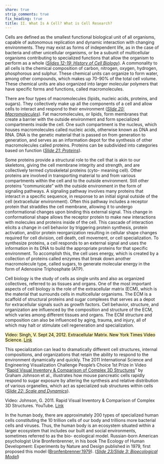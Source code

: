 ```yaml
---
share: true
strip_comments: true
fix_heading: true
title: II. What Is A Cell? What is Cell Research?
---
```

Cells are defined as the smallest functional biological unit of all organisms, capable of autonomous replication and dynamic interaction with changing environments. They may exist as forms of independent life, as in the case of bacteria and other unicellular organisms, or be a subunit of multicellular organisms contributing to specialized functions that allow the organism to perform as a whole (*[Slides 12-19: History of Cell Biology](http://stemcellcurriculum.org/slidesets.html)*). A commonality to all cells is the chemical composition of carbon, nitrogen, oxygen, hydrogen, phosphorous and sulphur. These chemical units can organize to form water, among other compounds, which makes up 70-90% of the total cell volume. These chemical units are also organized into larger molecular polymers that have specific forms and functions, called macromolecules.

There are four types of macromolecules (lipids, nucleic acids, proteins, and sugars). They collectively make up all the components of a cell and allow cells to interact and respond to their environment (*[Slide 20: Macromolecules](http://stemcellcurriculum.org/slidesets.html)*). Fat macromolecules, or lipids, form membranes that create a barrier with the outside environment and form specialized compartments inside the cell. One such compartment is the nucleus, which houses macromolecules called nucleic acids, otherwise known as DNA and RNA. DNA is the genetic material that is passed on from generation to generation, and serves as an information depot for the synthesis of other macromolecules called proteins. Proteins can be subdivided into categories based on function (*[Slide 21: Proteins](http://stemcellcurriculum.org/slidesets.html)*).

Some proteins provide a structural role to the cell that is akin to our skeletons, giving the cell membrane integrity and strength, and are collectively termed cytoskeletal proteins (cyto- meaning cell). Other proteins are involved in transporting material to and from various compartments within the cell and to the outside environment. Still other proteins “communicate” with the outside environment in the form of signaling pathways. A signaling pathway involves many proteins that interact in a specific sequence, in response to an initial signal outside of the cell (extracellular environment). Often this pathway includes a receptor protein that straddles the cell membrane, allowing it to undergo conformational changes upon binding this external signal. This change in conformational shape allows the receptor protein to make new interactions with molecules and proteins inside of the cell. This cascade of interaction elicits a change in cell behavior by triggering protein synthesis, protein activation, and/or protein reorganization resulting in cellular shape changes required for cell division, cell death, cell movement, or cell specialization. To synthesize proteins, a cell responds to an external signal and uses the information in its DNA to build the appropriate proteins for that specific environment. To accomplish this, the cell uses energy, which is created by a collection of proteins called enzymes that break down another macromolecule type, called sugars, to generate molecular energy in the form of Adenosine Triphosphate (ATP).

Cell biology is the study of cells as single units and also as organized collectives, referred to as tissues and organs. One of the most important aspects of cell biology is the role of the extracellular matrix (ECM), which is the material that surrounds cells in multicellular organisms. The ECM is a scaffold of structural proteins and sugar complexes that serves as a depot for extracellular signals such as growth factors. Cell behavior, structure, and organization are influenced by the composition and structure of the ECM, which varies among different tissues and organs. The ECM structure and composition can also be influenced by aging, trauma, and injury, all of which may halt or stimulate cell regeneration and specialization.

<mark style="background: #FFF3A3A6;">Video: Singh, V. Sept 24, 2012. Extracellular Matrix. New York Times Video Science. [Link](http://www.nytimes.com/video/health/research/100000001773152/extracellular-matrix.html?action=click&contentCollection=health&module=embedded&region=caption&pgtype=article)</mark>

This specialization can lead to dramatically different cell structures, internal compositions, and organizations that retain the ability to respond to the environment dynamically and quickly. The 2011 International Science and Engineering Visualization Challenge People’s Choice 1st Prize in Video “[Rapid Visual Inventory & Comparison of Complex 3D Structures](https://www.youtube.com/watch?v=Dl1ufW3cj4g)” by Graham Johnson et al., illustrates how mouse pancreatic cells rapidly respond to sugar exposure by altering the synthesis and relative distribution of various organelles, which act as specialized sub structures within cells (*[Slide 22: Scale and Dynamics](http://stemcellcurriculum.org/slidesets.html)*).

Video: Johnson, G. 2011. Rapid Visual Inventory & Comparison of Complex 3D Structures. YouTube. [Link](https://www.youtube.com/watch?v=Dl1ufW3cj4g)

In the human body, there are approximately 200 types of specialized human cells constituting the 10 trillion cells of our body and trillions more bacterial cells and viruses. Thus, the human body is an ecosystem situated within a larger ecosystem that includes our built and social environments, sometimes referred to as the bio- ecological model. Russian-born American psychologist Urie Bronfenbrenner, in his book The Ecology of Human Development: Experiments by Nature and Design published in 1979, first proposed this model ([Bronfenbrenner,1979](https://books.google.com/books/about/THE_ECOLOGY_OF_HUMAN_DEVELOPMENT.html?id=OCmbzWka6xUC)). (*[Slide 23/Slide 3: Bioecological Model](http://stemcellcurriculum.org/slidesets.html)*)
